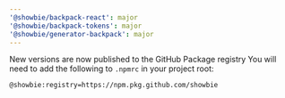 ```yaml
---
'@showbie/backpack-react': major
'@showbie/backpack-tokens': major
'@showbie/generator-backpack': major
---
```


New versions are now published to the GitHub Package registry
You will need to add the following to `.npmrc` in your project root:

```
@showbie:registry=https://npm.pkg.github.com/showbie
```
